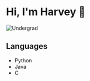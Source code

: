 # Hi, I'm Harvey :wave:
![Undergrad](https://img.shields.io/badge/Undergrad-UofT-blue)

## Languages
- Python
- Java
- C
